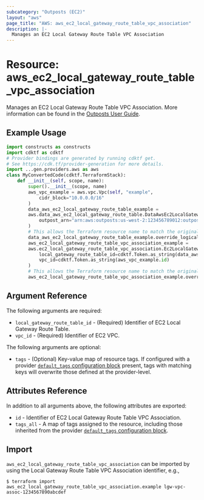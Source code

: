 ```yaml
---
subcategory: "Outposts (EC2)"
layout: "aws"
page_title: "AWS: aws_ec2_local_gateway_route_table_vpc_association"
description: |-
  Manages an EC2 Local Gateway Route Table VPC Association
---
```


# Resource: aws_ec2_local_gateway_route_table_vpc_association

Manages an EC2 Local Gateway Route Table VPC Association. More information can be found in the [Outposts User Guide](https://docs.aws.amazon.com/outposts/latest/userguide/outposts-local-gateways.html#vpc-associations).

## Example Usage

```python
import constructs as constructs
import cdktf as cdktf
# Provider bindings are generated by running cdktf get.
# See https://cdk.tf/provider-generation for more details.
import ...gen.providers.aws as aws
class MyConvertedCode(cdktf.TerraformStack):
    def __init__(self, scope, name):
        super().__init__(scope, name)
        aws_vpc_example = aws.vpc.Vpc(self, "example",
            cidr_block="10.0.0.0/16"
        )
        data_aws_ec2_local_gateway_route_table_example =
        aws.data_aws_ec2_local_gateway_route_table.DataAwsEc2LocalGatewayRouteTable(self, "example_1",
            outpost_arn="arn:aws:outposts:us-west-2:123456789012:outpost/op-1234567890abcdef"
        )
        # This allows the Terraform resource name to match the original name. You can remove the call if you don't need them to match.
        data_aws_ec2_local_gateway_route_table_example.override_logical_id("example")
        aws_ec2_local_gateway_route_table_vpc_association_example =
        aws.ec2_local_gateway_route_table_vpc_association.Ec2LocalGatewayRouteTableVpcAssociation(self, "example_2",
            local_gateway_route_table_id=cdktf.Token.as_string(data_aws_ec2_local_gateway_route_table_example.id),
            vpc_id=cdktf.Token.as_string(aws_vpc_example.id)
        )
        # This allows the Terraform resource name to match the original name. You can remove the call if you don't need them to match.
        aws_ec2_local_gateway_route_table_vpc_association_example.override_logical_id("example")
```

## Argument Reference

The following arguments are required:

* `local_gateway_route_table_id` - (Required) Identifier of EC2 Local Gateway Route Table.
* `vpc_id` - (Required) Identifier of EC2 VPC.

The following arguments are optional:

* `tags` - (Optional) Key-value map of resource tags. If configured with a provider [`default_tags` configuration block](https://registry.terraform.io/providers/hashicorp/aws/latest/docs#default_tags-configuration-block) present, tags with matching keys will overwrite those defined at the provider-level.

## Attributes Reference

In addition to all arguments above, the following attributes are exported:

* `id` - Identifier of EC2 Local Gateway Route Table VPC Association.
* `tags_all` - A map of tags assigned to the resource, including those inherited from the provider [`default_tags` configuration block](https://registry.terraform.io/providers/hashicorp/aws/latest/docs#default_tags-configuration-block).

## Import

`aws_ec2_local_gateway_route_table_vpc_association` can be imported by using the Local Gateway Route Table VPC Association identifier, e.g.,

```
$ terraform import aws_ec2_local_gateway_route_table_vpc_association.example lgw-vpc-assoc-1234567890abcdef
```

<!-- cache-key: cdktf-0.17.0-pre.15 input-8a5ccaa440d2879afbbcfd1fd244061ead081eec60878025f40d64bfe098b7d2 -->